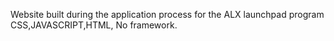 Website built during the application process for the ALX launchpad program
CSS,JAVASCRIPT,HTML, No framework.

